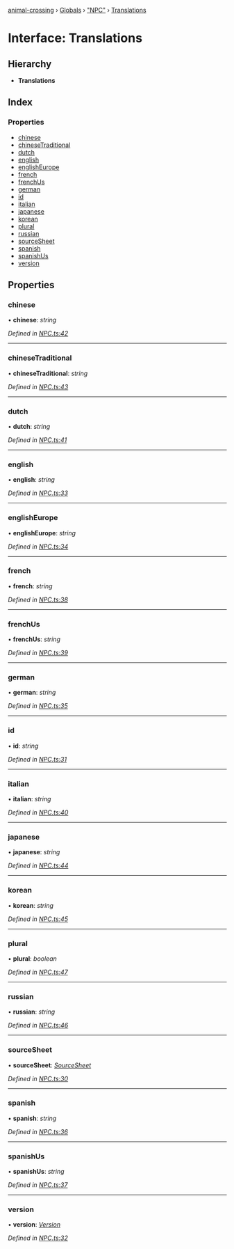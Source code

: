 [animal-crossing](../README.md) › [Globals](../globals.md) › ["NPC"](../modules/_npc_.md) › [Translations](_npc_.translations.md)

# Interface: Translations

## Hierarchy

* **Translations**

## Index

### Properties

* [chinese](_npc_.translations.md#chinese)
* [chineseTraditional](_npc_.translations.md#chinesetraditional)
* [dutch](_npc_.translations.md#dutch)
* [english](_npc_.translations.md#english)
* [englishEurope](_npc_.translations.md#englisheurope)
* [french](_npc_.translations.md#french)
* [frenchUs](_npc_.translations.md#frenchus)
* [german](_npc_.translations.md#german)
* [id](_npc_.translations.md#id)
* [italian](_npc_.translations.md#italian)
* [japanese](_npc_.translations.md#japanese)
* [korean](_npc_.translations.md#korean)
* [plural](_npc_.translations.md#plural)
* [russian](_npc_.translations.md#russian)
* [sourceSheet](_npc_.translations.md#sourcesheet)
* [spanish](_npc_.translations.md#spanish)
* [spanishUs](_npc_.translations.md#spanishus)
* [version](_npc_.translations.md#version)

## Properties

###  chinese

• **chinese**: *string*

*Defined in [NPC.ts:42](https://github.com/Norviah/animal-crossing/blob/d0e2651/module/types/NPC.ts#L42)*

___

###  chineseTraditional

• **chineseTraditional**: *string*

*Defined in [NPC.ts:43](https://github.com/Norviah/animal-crossing/blob/d0e2651/module/types/NPC.ts#L43)*

___

###  dutch

• **dutch**: *string*

*Defined in [NPC.ts:41](https://github.com/Norviah/animal-crossing/blob/d0e2651/module/types/NPC.ts#L41)*

___

###  english

• **english**: *string*

*Defined in [NPC.ts:33](https://github.com/Norviah/animal-crossing/blob/d0e2651/module/types/NPC.ts#L33)*

___

###  englishEurope

• **englishEurope**: *string*

*Defined in [NPC.ts:34](https://github.com/Norviah/animal-crossing/blob/d0e2651/module/types/NPC.ts#L34)*

___

###  french

• **french**: *string*

*Defined in [NPC.ts:38](https://github.com/Norviah/animal-crossing/blob/d0e2651/module/types/NPC.ts#L38)*

___

###  frenchUs

• **frenchUs**: *string*

*Defined in [NPC.ts:39](https://github.com/Norviah/animal-crossing/blob/d0e2651/module/types/NPC.ts#L39)*

___

###  german

• **german**: *string*

*Defined in [NPC.ts:35](https://github.com/Norviah/animal-crossing/blob/d0e2651/module/types/NPC.ts#L35)*

___

###  id

• **id**: *string*

*Defined in [NPC.ts:31](https://github.com/Norviah/animal-crossing/blob/d0e2651/module/types/NPC.ts#L31)*

___

###  italian

• **italian**: *string*

*Defined in [NPC.ts:40](https://github.com/Norviah/animal-crossing/blob/d0e2651/module/types/NPC.ts#L40)*

___

###  japanese

• **japanese**: *string*

*Defined in [NPC.ts:44](https://github.com/Norviah/animal-crossing/blob/d0e2651/module/types/NPC.ts#L44)*

___

###  korean

• **korean**: *string*

*Defined in [NPC.ts:45](https://github.com/Norviah/animal-crossing/blob/d0e2651/module/types/NPC.ts#L45)*

___

###  plural

• **plural**: *boolean*

*Defined in [NPC.ts:47](https://github.com/Norviah/animal-crossing/blob/d0e2651/module/types/NPC.ts#L47)*

___

###  russian

• **russian**: *string*

*Defined in [NPC.ts:46](https://github.com/Norviah/animal-crossing/blob/d0e2651/module/types/NPC.ts#L46)*

___

###  sourceSheet

• **sourceSheet**: *[SourceSheet](../enums/_npc_.sourcesheet.md)*

*Defined in [NPC.ts:30](https://github.com/Norviah/animal-crossing/blob/d0e2651/module/types/NPC.ts#L30)*

___

###  spanish

• **spanish**: *string*

*Defined in [NPC.ts:36](https://github.com/Norviah/animal-crossing/blob/d0e2651/module/types/NPC.ts#L36)*

___

###  spanishUs

• **spanishUs**: *string*

*Defined in [NPC.ts:37](https://github.com/Norviah/animal-crossing/blob/d0e2651/module/types/NPC.ts#L37)*

___

###  version

• **version**: *[Version](../enums/_npc_.version.md)*

*Defined in [NPC.ts:32](https://github.com/Norviah/animal-crossing/blob/d0e2651/module/types/NPC.ts#L32)*
